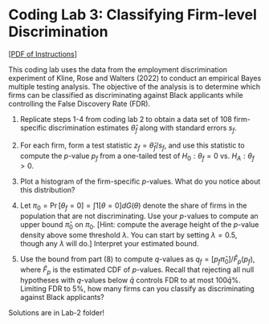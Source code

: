 # Coding Lab 3: Classifying Firm-level Discrimination

[[PDF of Instructions](https://github.com/Mixtape-Sessions/Empirical-Bayes/raw/main/Lab/Lab-3/lab3.pdf)]

This coding lab uses the data from the employment discrimination experiment of Kline, Rose and Walters (2022) to conduct an empirical Bayes multiple testing analysis. The objective of the analysis is to determine which firms can be classified as discriminating against Black applicants while controlling the False Discovery Rate (FDR).

1.  Replicate steps 1-4 from coding lab 2 to obtain a data set of 108 firm-specific discrimination estimates $\hat{\theta}_{f}$ along with standard errors $s_{f}$.

2.  For each firm, form a test statistic $z_{f} = \hat{\theta}_{f} / s_{f}$, and use this statistic to compute the $p$-value $p_{f}$ from a one-tailed test of $H_{0}: \theta_{f} = 0$ vs. $H_{A}: \theta_{f} > 0$.

3.  Plot a histogram of the firm-specific $p$-values. What do you notice about this distribution?

4.  Let $\pi_{0}=\Pr[\theta_{f}=0]=\int1[\theta=0]dG(\theta)$ denote the share of firms in the population that are not discriminating. Use your $p$-values to compute an upper bound $\hat{\pi}_{0}$ on $\pi_{0}$. [Hint: compute the average height of the $p$-value density above some threshold $\lambda$. You can start by setting $\lambda=0.5$, though any $\lambda$ will do.] Interpret your estimated bound.

5.  Use the bound from part (8) to compute $q$-values as $q_{f} = [p_{f} \hat{\pi}_{0}] / \hat{F}_{p}(p_{f})$, where $\hat{F}_{p}$ is the estimated CDF of $p$-values. Recall that rejecting all null hypotheses with $q$-values below $\bar{q}$ controls FDR to at most $100\bar{q}\%$. Limiting FDR to 5%, how many firms can you classify as discriminating against Black applicants?

Solutions are in Lab-2 folder!
